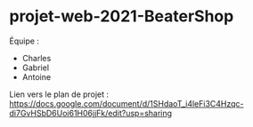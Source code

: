 # projet-web-2021-BeaterShop

Équipe : 

- Charles
- Gabriel
- Antoine

Lien vers le plan de projet : https://docs.google.com/document/d/1SHdaoT_i4leFi3C4Hzqc-di7GvHSbD6Uoi61H06jjFk/edit?usp=sharing
